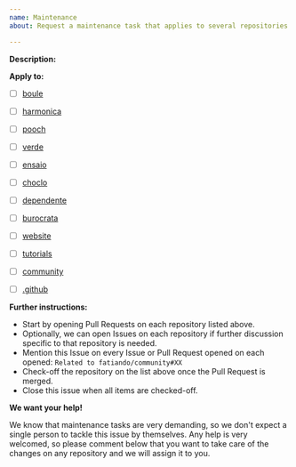 ```yaml
---
name: Maintenance
about: Request a maintenance task that applies to several repositories

---
```


**Description:**
<!--
Describe what should be changed, replaced or implemented. Be as detailed as possible. Explain why we should do it and its benefits. If intended for a single repository, open an Issue on it instead. Don't be afraid to ask for help. Maintaining a large number of repositories is not easy and it's better if we split the work.
-->




**Apply to:**
<!--
Edit the list of repositories where this should be implemented.
-->

- [ ] [boule](https://github.com/fatiando/boule)
- [ ] [harmonica](https://github.com/fatiando/harmonica)
- [ ] [pooch](https://github.com/fatiando/pooch)
- [ ] [verde](https://github.com/fatiando/verde)
- [ ] [ensaio](https://github.com/fatiando/ensaio)
- [ ] [choclo](https://github.com/fatiando/choclo)
- [ ] [dependente](https://github.com/fatiando/dependente)
- [ ] [burocrata](https://github.com/fatiando/burocrata)
- [ ] [website](https://github.com/fatiando/website)
- [ ] [tutorials](https://github.com/fatiando/tutorials)
- [ ] [community](https://github.com/fatiando/community)
- [ ] [.github](https://github.com/fatiando/.github)


<!--
DO NOT EDIT THE FOLLOWING
-->

**Further instructions:**

* Start by opening Pull Requests on each repository listed above.
* Optionally, we can open Issues on each repository if further discussion specific to that repository is needed.
* Mention this Issue on every Issue or Pull Request opened on each opened: `Related to fatiando/community#XX`
* Check-off the repository on the list above once the Pull Request is merged.
* Close this issue when all items are checked-off.

**We want your help!**

We know that maintenance tasks are very demanding, so we don't expect a single person to tackle this issue by themselves. Any help is very welcomed, so please comment below that you want to take care of the changes on any repository and we will assign it to you.

